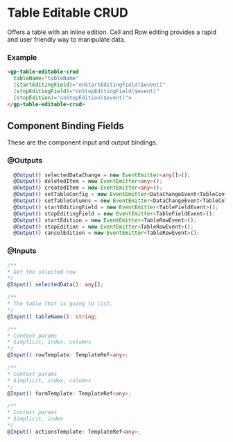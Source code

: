 # Table Editable CRUD
Offers a table with an inline edition. Cell and Row editing provides a rapid and user friendly way to manipulate data.

### Example

```html
<gp-table-editable-crud
  tableName="tableName"
  (startEditingField)="onStartEditingField($event)"
  (stopEditingField)="onStopEditingField($event)"
  (stopEdition)="onStopEdition($event)">
</gp-table-editable-crud>
```

## Component Binding Fields

These are the component input and output bindings.

### @Outputs

```typescript
  @Output() selectedDataChange = new EventEmitter<any[]>();
  @Output() deletedItem = new EventEmitter<any>();
  @Output() createdItem = new EventEmitter<any>();
  @Output() setTableConfig = new EventEmitter<DataChangeEvent<TableConfig>>();
  @Output() setTableColumns = new EventEmitter<DataChangeEvent<TableColumnMetadata[]>>();
  @Output() startEditingField = new EventEmitter<TableFieldEvent>();
  @Output() stopEditingField = new EventEmitter<TableFieldEvent>();
  @Output() startEdition = new EventEmitter<TableRowEvent>();
  @Output() stopEdition = new EventEmitter<TableRowEvent>();
  @Output() cancelEdition = new EventEmitter<TableRowEvent>();
```

### @Inputs
```typescript
/**
* Get the selected row
*/
@Input() selectedData(): any[];
```

```typescript
/**
* The table that is going to list.
*/
@Input() tableName(): string;
```

```typescript
/**
* Context params
* $implicit, index, columns
*/
@Input() rowTemplate: TemplateRef<any>;
```

```typescript
/**
* Context params
* $implicit, index, columns
*/
@Input() formTemplate: TemplateRef<any>;
```

```typescript
/**
* Context params
* $implicit, index
*/
@Input() actionsTemplate: TemplateRef<any>;
```
